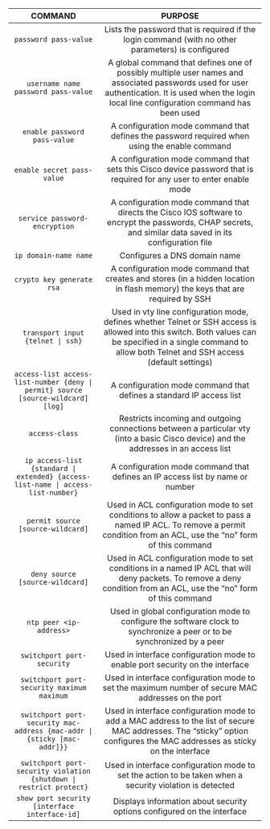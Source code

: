 |COMMAND|PURPOSE|
|:---:|:---:|
|`password pass-value`|Lists the password that is required if the login command (with no other parameters) is configured| | |
|`username name password pass-value`|A global command that defines one of possibly multiple user names and associated passwords used for user authentication. It is used when the login local line configuration command has been used| | |
|`enable password pass-value`|A configuration mode command that defines the password required when using the enable command| | |
|`enable secret pass-value`|A configuration mode command that sets this Cisco device password that is required for any user to enter enable mode| | |
|`service password-encryption`|A configuration mode command that directs the Cisco IOS software to encrypt the passwords, CHAP secrets, and similar data saved in its configuration file| | |
|`ip domain-name name`|Configures a DNS domain name| | |
|`crypto key generate rsa`|A configuration mode command that creates and stores (in a hidden location in flash memory) the keys that are required by SSH| | |
|`transport input {telnet \| ssh}`|Used in vty line configuration mode, defines whether Telnet or SSH access is allowed into this switch. Both values can be specified in a single command to allow both Telnet and SSH access (default settings)| | |
|`access-list access-list-number {deny \| permit} source [source-wildcard] [log]`|A configuration mode command that defines a standard IP access list| | |
|`access-class`|Restricts incoming and outgoing connections between a particular vty (into a basic Cisco device) and the addresses in an access list| | |
|`ip access-list {standard \| extended} {access-list-name \| access-list-number}`|A configuration mode command that defines an IP access list by name or number| | |
|`permit source [source-wildcard]`|Used in ACL configuration mode to set conditions to allow a packet to pass a named IP ACL. To remove a permit condition from an ACL, use the “no” form of this command| | |
|`deny source [source-wildcard]`|Used in ACL configuration mode to set conditions in a named IP ACL that will deny packets. To remove a deny condition from an ACL, use the “no” form of this command| | |
|`ntp peer <ip-address>`|Used in global configuration mode to configure the software clock to synchronize a peer or to be synchronized by a peer| | |
|`switchport port-security`|Used in interface configuration mode to enable port security on the interface| | |
|`switchport port-security maximum maximum`|Used in interface configuration mode to set the maximum number of secure MAC addresses on the port| | |
|`switchport port-security mac-address {mac-addr \| {sticky [mac-addr]}}`|Used in interface configuration mode to add a MAC address to the list of secure MAC addresses. The “sticky” option configures the MAC addresses as sticky on the interface| | |
|`switchport port-security violation {shutdown \| restrict protect}`|Used in interface configuration mode to set the action to be taken when a security violation is detected| | |
|`show port security [interface interface-id]`|Displays information about security options configured on the interface| | |
